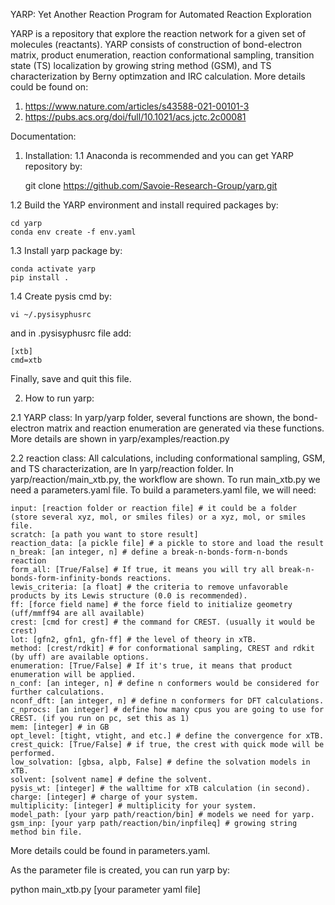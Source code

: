 YARP: Yet Another Reaction Program for Automated Reaction Exploration

YARP is a repository that explore the reaction network for a given set of molecules (reactants). YARP consists of construction of bond-electron matrix, product enumeration, reaction conformational sampling, transition state (TS) localization by growing string method (GSM), and TS characterization by Berny optimzation and IRC calculation. More details could be found on:

1. https://www.nature.com/articles/s43588-021-00101-3
2. https://pubs.acs.org/doi/full/10.1021/acs.jctc.2c00081

Documentation:

1. Installation:
1.1 Anaconda is recommended and you can get YARP repository by:

   git clone https://github.com/Savoie-Research-Group/yarp.git

1.2 Build the YARP environment and install required packages by:
    
    cd yarp
    conda env create -f env.yaml

1.3 Install yarp package by:
    
    conda activate yarp
    pip install .

1.4 Create pysis cmd by:
    
    vi ~/.pysisyphusrc
    
and in .pysisyphusrc file add:
    
    [xtb]
    cmd=xtb
Finally, save and quit this file.

2. How to run yarp:

2.1 YARP class:
    In yarp/yarp folder, several functions are shown, the bond-electron matrix and reaction enumeration are generated via these functions. More details are shown in yarp/examples/reaction.py 

2.2 reaction class:
    All calculations, including conformational sampling, GSM, and TS characterization, are In yarp/reaction folder. In yarp/reaction/main_xtb.py, the workflow are shown. To run main_xtb.py we need a parameters.yaml file. To build a parameters.yaml file, we will need:
    
    input: [reaction folder or reaction file] # it could be a folder (store several xyz, mol, or smiles files) or a xyz, mol, or smiles file.
    scratch: [a path you want to store result]
    reaction_data: [a pickle file] # a pickle to store and load the result
    n_break: [an integer, n] # define a break-n-bonds-form-n-bonds reaction
    form_all: [True/False] # If true, it means you will try all break-n-bonds-form-infinity-bonds reactions.
    lewis_criteria: [a float] # the criteria to remove unfavorable products by its Lewis structure (0.0 is recommended).
    ff: [force field name] # the force field to initialize geometry (uff/mmff94 are all available)
    crest: [cmd for crest] # the command for CREST. (usually it would be crest)
    lot: [gfn2, gfn1, gfn-ff] # the level of theory in xTB.
    method: [crest/rdkit] # for conformational sampling, CREST and rdkit (by uff) are available options.
    enumeration: [True/False] # If it's true, it means that product enumeration will be applied.
    n_conf: [an integer, n] # define n conformers would be considered for further calculations.
    nconf_dft: [an integer, n] # define n conformers for DFT calculations.
    c_nprocs: [an integer] # define how many cpus you are going to use for CREST. (if you run on pc, set this as 1)
    mem: [integer] # in GB
    opt_level: [tight, vtight, and etc.] # define the convergence for xTB.
    crest_quick: [True/False] # if true, the crest with quick mode will be performed.
    low_solvation: [gbsa, alpb, False] # define the solvation models in xTB.
    solvent: [solvent name] # define the solvent.
    pysis_wt: [integer] # the walltime for xTB calculation (in second).
    charge: [integer] # charge of your system.
    multiplicity: [integer] # multiplicity for your system.
    model_path: [your yarp path/reaction/bin] # models we need for yarp.
    gsm_inp: [your yarp path/reaction/bin/inpfileq] # growing string method bin file.

More details could be found in parameters.yaml.

As the parameter file is created, you can run yarp by:

   python main_xtb.py [your parameter yaml file]
